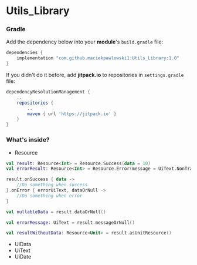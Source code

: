 # Utils_Library

### Gradle

Add the dependency below into your **module**'s `build.gradle` file:

```gradle
dependencies {
    implementation "com.github.maciekpawlowski1:Utils_Library:1.0"
}
```

If you didn't do it before, add **jitpack.io** to repositories in `settings.gradle` file:
```gradle
dependencyResolutionManagement {
    ..
    repositories {
        ..
        maven { url 'https://jitpack.io' }
    }
}
```

### What's inside?
- Resource
```kotlin
val result: Resource<Int> = Resource.Success(data = 10)
val errorResult: Resource<Int> = Resource.Error(message = UiText.NonTranslatable("Error text"))

result.onSuccess { data ->
    //Do something when success
}.onError { errorUiText, dataOrNull ->
    //Do something when error
}

val nullableData = result.dataOrNull()

val errorMessage: UiText = result.messageOrNull()

val resultWithoutData: Resource<Unit> = result.asUnitResource()
```
- UiData
- UiText
- UiDate
